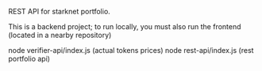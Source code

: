 REST API for starknet portfolio.


This is a backend project; to run locally, you must also run the frontend (located in a nearby repository)

node verifier-api/index.js (actual tokens prices)
node rest-api/index.js (rest portfolio api)
